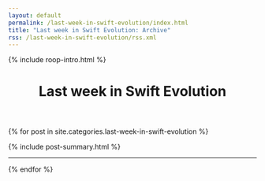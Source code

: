 ```yaml
---
layout: default
permalink: /last-week-in-swift-evolution/index.html
title: "Last week in Swift Evolution: Archive"
rss: /last-week-in-swift-evolution/rss.xml
---
```


<div class="post-index-container">

  <aside class="roop-intro">
  <p>{% include roop-intro.html %}</p>
  </aside>

  <header class="post-index-header"><h1>Last week in Swift Evolution</h1></header>

  {% for post in site.categories.last-week-in-swift-evolution %}
  <div class="post-index">
    {% include post-summary.html %}
    <hr />
  </div>
  {% endfor %}

  <div style="height: 3em;"></div>

</div>

